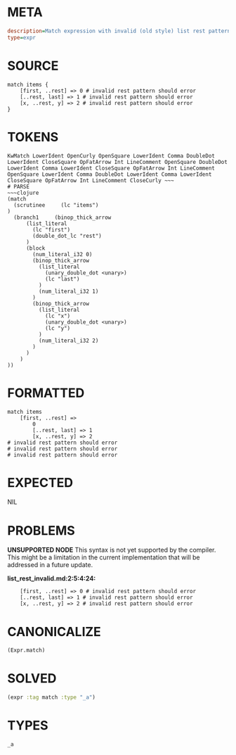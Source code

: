 # META
~~~ini
description=Match expression with invalid (old style) list rest patterns should error
type=expr
~~~
# SOURCE
~~~roc
match items {
    [first, ..rest] => 0 # invalid rest pattern should error
    [..rest, last] => 1 # invalid rest pattern should error
    [x, ..rest, y] => 2 # invalid rest pattern should error
}
~~~
# TOKENS
~~~text
KwMatch LowerIdent OpenCurly OpenSquare LowerIdent Comma DoubleDot LowerIdent CloseSquare OpFatArrow Int LineComment OpenSquare DoubleDot LowerIdent Comma LowerIdent CloseSquare OpFatArrow Int LineComment OpenSquare LowerIdent Comma DoubleDot LowerIdent Comma LowerIdent CloseSquare OpFatArrow Int LineComment CloseCurly ~~~
# PARSE
~~~clojure
(match
  (scrutinee     (lc "items")
)
  (branch1     (binop_thick_arrow
      (list_literal
        (lc "first")
        (double_dot_lc "rest")
      )
      (block
        (num_literal_i32 0)
        (binop_thick_arrow
          (list_literal
            (unary_double_dot <unary>)
            (lc "last")
          )
          (num_literal_i32 1)
        )
        (binop_thick_arrow
          (list_literal
            (lc "x")
            (unary_double_dot <unary>)
            (lc "y")
          )
          (num_literal_i32 2)
        )
      )
    )
))
~~~
# FORMATTED
~~~roc
match items
	[first, ..rest] => 
		0
		[..rest, last] => 1
		[x, ..rest, y] => 2
# invalid rest pattern should error
# invalid rest pattern should error
# invalid rest pattern should error
~~~
# EXPECTED
NIL
# PROBLEMS
**UNSUPPORTED NODE**
This syntax is not yet supported by the compiler.
This might be a limitation in the current implementation that will be addressed in a future update.

**list_rest_invalid.md:2:5:4:24:**
```roc
    [first, ..rest] => 0 # invalid rest pattern should error
    [..rest, last] => 1 # invalid rest pattern should error
    [x, ..rest, y] => 2 # invalid rest pattern should error
```


# CANONICALIZE
~~~clojure
(Expr.match)
~~~
# SOLVED
~~~clojure
(expr :tag match :type "_a")
~~~
# TYPES
~~~roc
_a
~~~

